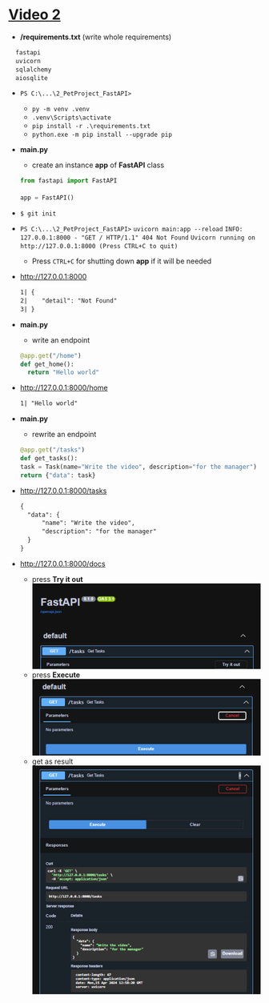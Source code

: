 # [Video 2](https://www.youtube.com/watch?v=gBfkX9H3szQ&list=PLeLN0qH0-mCVQKZ8-W1LhxDcVlWtTALCS&index=2&t=167s&pp=iAQB)

* __/requirements.txt__ (write whole requirements)

```txt
  fastapi
  uvicorn
  sqlalchemy
  aiosqlite
```

* `PS C:\...\2_PetProject_FastAPI>`
  * `py -m venv .venv`
  * `.venv\Scripts\activate`
  * `pip install -r .\requirements.txt`
  * `python.exe -m pip install --upgrade pip`
* __main.py__
  * create an instance __app__ of __FastAPI__ class

  ```py
  from fastapi import FastAPI
    
  app = FastAPI()
  ```

* `$ git init`
* `PS C:\...\2_PetProject_FastAPI>` `uvicorn main:app --reload`
  `INFO: 127.0.0.1:8000 - "GET / HTTP/1.1" 404 Not Found`
  `Uvicorn running on http://127.0.0.1:8000 (Press CTRL+C to quit)`
  * Press `CTRL+C` for shutting down __app__ if it will be needed
* <http://127.0.0.1:8000>

  ```txt
  1| {
  2|    "detail": "Not Found"
  3| }
  ```

* __main.py__
  * write an endpoint

  ```py
  @app.get("/home")
  def get_home():
    return "Hello world"
  ```

* <http://127.0.0.1:8000/home>

  ```txt
  1| "Hello world"
  ```

* __main.py__
  * rewrite an endpoint

  ```py
  @app.get("/tasks")
  def get_tasks():
  task = Task(name="Write the video", description="for the manager")
  return {"data": task}
  ```

* <http://127.0.0.1:8000/tasks>

  ```txt
  {
    "data": {
        "name": "Write the video",
        "description": "for the manager"
    }
  } 
  ```

* <http://127.0.0.1:8000/docs>
  * press __Try it out__
    ![FastApiTry](./ExpImages/FastApiTry.png)
  * press __Execute__
    ![FastApiExecute](./ExpImages/FastApiExecute.png)
  * get as result
    ![FastApeResponse](./ExpImages/FastApiResponse.png)
